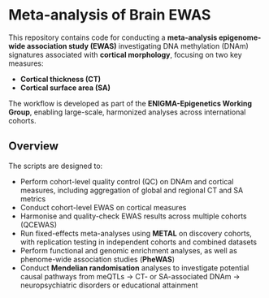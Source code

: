 # Meta-analysis of Brain EWAS

This repository contains code for conducting a **meta-analysis epigenome-wide association study (EWAS)** investigating DNA methylation (DNAm) signatures associated with **cortical morphology**, focusing on two key measures:

- **Cortical thickness (CT)**
- **Cortical surface area (SA)**

The workflow is developed as part of the **ENIGMA-Epigenetics Working Group**, enabling large-scale, harmonized analyses across international cohorts.

## Overview

The scripts are designed to:

- Perform cohort-level quality control (QC) on DNAm and cortical measures, including aggregation of global and regional CT and SA metrics  
- Conduct cohort-level EWAS on cortical measures  
- Harmonise and quality-check EWAS results across multiple cohorts (QCEWAS)  
- Run fixed-effects meta-analyses using **METAL** on discovery cohorts, with replication testing in independent cohorts and combined datasets  
- Perform functional and genomic enrichment analyses, as well as phenome-wide association studies (**PheWAS**)   
- Conduct **Mendelian randomisation** analyses to investigate potential causal pathways from meQTLs → CT- or SA-associated DNAm → neuropsychiatric disorders or educational attainment  
